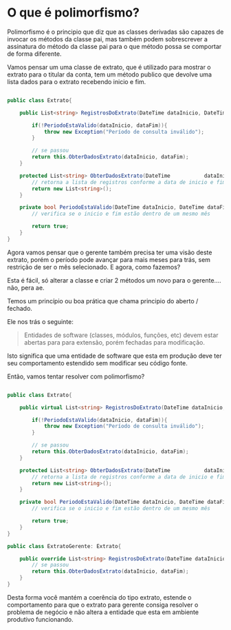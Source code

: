 # O que é polimorfismo?

Polimorfismo é o principio que diz que as classes derivadas são capazes de invocar os métodos da classe pai, mas também podem sobrescrever a assinatura do método da classe pai para o que método possa se comportar de forma diferente.


Vamos pensar um uma classe de extrato, que é utilizado para mostrar o extrato para o titular da conta, tem um método publico que devolve uma lista dados para o extrato recebendo inicio e fim.

```csharp

public class Extrato{

    public List<string> RegistrosDoExtrato(DateTime dataInicio, DateTime dataFim){

        if(!PeriodoEstaValido(dataInicio, dataFim)){
            throw new Exception("Período de consulta inválido");
        }

        // se passou
        return this.ObterDadosExtrato(dataInicio, dataFim);
    }

    protected List<string> ObterDadosExtrato(DateTime           dataInicio, DateTime dataFim){
        // retorna a lista de registros conforme a data de inicio e fim
        return new List<string>();
    }

    private bool PeriodoEstaValido(DateTime dataInicio, DateTime dataFim){
        // verifica se o inicio e fim estão dentro de um mesmo mês

        return true;
    }
}

```

Agora vamos pensar que o gerente também precisa ter uma visão deste extrato, porém o período pode avançar para mais meses para trás, sem restrição de ser o mês selecionado. E agora, como fazemos?

Esta é fácil, só alterar a classe e criar 2 métodos um novo para o gerente.... não, pera ae.

Temos um princípio ou boa prática que chama principio do aberto / fechado.

Ele nos trás o seguinte:

> Entidades de software (classes, módulos, funções, etc) devem estar abertas para para extensão, porém fechadas para modificação.

Isto significa que uma entidade de software que esta em produção deve ter seu comportamento estendido sem modificar seu código fonte.

Então, vamos tentar resolver com polimorfismo?

```csharp

public class Extrato{

    public virtual List<string> RegistrosDoExtrato(DateTime dataInicio, DateTime dataFim){

        if(!PeriodoEstaValido(dataInicio, dataFim)){
            throw new Exception("Período de consulta inválido");
        }

        // se passou
        return this.ObterDadosExtrato(dataInicio, dataFim);
    }

    protected List<string> ObterDadosExtrato(DateTime           dataInicio, DateTime dataFim){
        // retorna a lista de registros conforme a data de inicio e fim
        return new List<string>();
    }

    private bool PeriodoEstaValido(DateTime dataInicio, DateTime dataFim){
        // verifica se o inicio e fim estão dentro de um mesmo mês

        return true;
    }
}

public class ExtratoGerente: Extrato{

    public override List<string> RegistrosDoExtrato(DateTime dataInicio, DateTime dataFim){
        // se passou
        return this.ObterDadosExtrato(dataInicio, dataFim);
    }
}

```

Desta forma você mantém a coerência do tipo extrato, estende o comportamento para que o extrato para gerente consiga resolver o problema de negócio e não altera a entidade que esta em ambiente produtivo funcionando.
